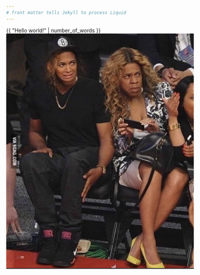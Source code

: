 ```yaml
---
# front matter tells Jekyll to process Liquid
---
```

{{ "Hello world!" | number_of_words }}
![jay](images/foo.jpg)

